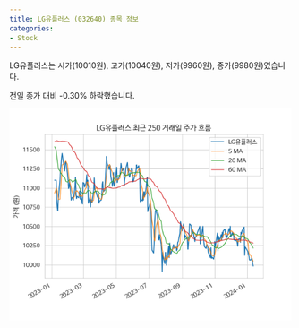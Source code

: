 ```yaml
---
title: LG유플러스 (032640) 종목 정보
categories:
- Stock
---
```


LG유플러스는 시가(10010원), 고가(10040원), 저가(9960원), 종가(9980원)였습니다.

전일 종가 대비 -0.30% 하락했습니다.

<!-- more -->

![032640](/assets/images/stock/032640.png)